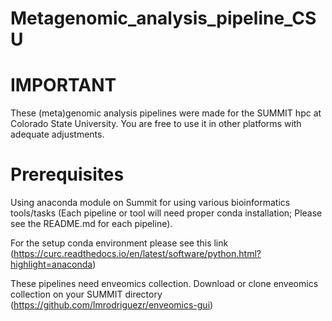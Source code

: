 # Metagenomic_analysis_pipeline_CSU

# IMPORTANT

These (meta)genomic analysis pipelines were made for the SUMMIT hpc at Colorado State University.
You are free to use it in other platforms with adequate adjustments.

# Prerequisites

Using anaconda module on Summit for using various bioinformatics tools/tasks (Each pipeline or tool will need proper conda installation; Please see the README.md for each pipeline). 

For the setup conda environment please see this link 
(https://curc.readthedocs.io/en/latest/software/python.html?highlight=anaconda) 

These pipelines need enveomics collection. Download or clone enveomics collection on your SUMMIT directory
(https://github.com/lmrodriguezr/enveomics-gui)  

